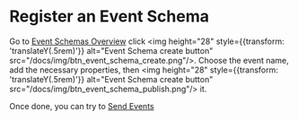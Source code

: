 # Register an Event Schema

Go to [Event Schemas Overview](https://dev.primedata.ai/Prime/en/schemas/event/overview) click <img height="28" style={{transform: 'translateY(.5rem)'}} alt="Event Schema create button" src="/docs/img/btn_event_schema_create.png"/>. Choose the event name, add the necessary properties, then <img height="28" style={{transform: 'translateY(.5rem)'}} alt="Event Schema create button" src="/docs/img/btn_event_schema_publish.png"/> it.

Once done, you can try to [Send Events](../events-tracking#sending-events)